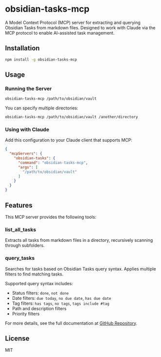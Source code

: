 # obsidian-tasks-mcp

A Model Context Protocol (MCP) server for extracting and querying Obsidian Tasks from markdown files. Designed to work with Claude via the MCP protocol to enable AI-assisted task management.

## Installation

```bash
npm install -g obsidian-tasks-mcp
```

## Usage

### Running the Server

```bash
obsidian-tasks-mcp /path/to/obsidian/vault
```

You can specify multiple directories:

```bash
obsidian-tasks-mcp /path/to/obsidian/vault /another/directory
```

### Using with Claude

Add this configuration to your Claude client that supports MCP:

```json
{
  "mcpServers": {
    "obsidian-tasks": {
      "command": "obsidian-tasks-mcp",
      "args": [
        "/path/to/obsidian/vault"
      ]
    }
  }
}
```

## Features

This MCP server provides the following tools:

### list_all_tasks

Extracts all tasks from markdown files in a directory, recursively scanning through subfolders.

### query_tasks

Searches for tasks based on Obsidian Tasks query syntax. Applies multiple filters to find matching tasks.

Supported query syntax includes:
- Status filters: `done`, `not done`
- Date filters: `due today`, `no due date`, `has due date`
- Tag filters: `has tags`, `no tags`, `tags include #tag`
- Path and description filters
- Priority filters

For more details, see the full documentation at [GitHub Repository](https://github.com/jfim/obsidian-tasks-mcp).

## License

MIT